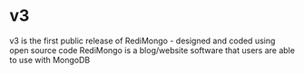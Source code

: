 v3
==

v3 is the first public release of RediMongo - designed and coded using open source code RediMongo is a blog/website software that users are able to use with MongoDB
